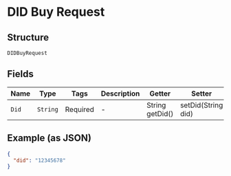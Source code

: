 
# DID Buy Request

## Structure

`DIDBuyRequest`

## Fields

| Name | Type | Tags | Description | Getter | Setter |
|  --- | --- | --- | --- | --- | --- |
| `Did` | `String` | Required | - | String getDid() | setDid(String did) |

## Example (as JSON)

```json
{
  "did": "12345678"
}
```

